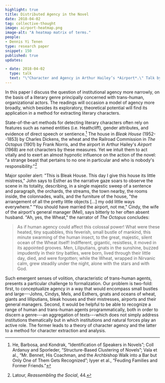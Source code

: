 ```yaml
---
highlight: true
title: Distributed Agency in the Novel
date: 2018-04-02
tag: collective-thought
image: airport-heatmap.png
image-alt: "A heatmap matrix of terms."
people:
- Dennis Yi Tenen
type: research paper
snippet: 150
published: true
updates:

- date: 2018-04-02
  type: talk
  text: "\"Character and Agency in Arthur Hailey’s *Airport*.\" Talk by invitation at the Harvard NHC Novel Theory seminar on April 2, 2018."
---
```


In this paper I discuss the question of institutional agency more narrowly, on the basis of a
literary genre principally concerned with trans-human, organizational actors. The readings will
occasion a model of agency more broadly, which besides its exploratory, theoretical potential
will find its application in a method for extracting literary characters.

State-of-the-art methods for detecting literary characters often rely on features such
as named entities (i.e. Heathcliff), gender attributes, and evidence of direct speech or
sentience.[^1] The house in *Bleak House* (1952--1853) by Charles Dickens, the wheat and the
Railroad Commission in *The Octopus* (1901) by Frank Norris, and the airport in Arthur Hailey's
*Airport* (1968) are not characters by these measures. Yet we intuit them to act vitally and to
exert an almost hypnotic influence on the action of the novel: "a strange beast that pertains
to no one in particular and who is nobody's responsibility."[^2]

Major spoiler alert: "This is Bleak House. This day I give this house its little mistress,"
John says to Esther as the narrative gaze soars to observe the scene in its totality,
describing, in a single majestic sweep of a sentence and paragraph, the orchards, the streams,
the town nearby, the rooms inside, the colonnades, walls, and the furniture of the house, "the
arrangement of all the pretty little objects [...] my odd little ways everywhere." "You should
have married the airport, not me," Cindy, the wife of the airport's general manager (Mel),
says bitterly to her often absent husband. "Ah, yes, the Wheat," the narrator of *The Octopus*
concludes:

> As if human agency could affect this colossal power! What were these heated, tiny squabbles,
> this feverish, small bustle of mankind, this minute swarming of the human insect, to the
> great, majestic, silent ocean of the Wheat itself! Indifferent, gigantic, resistless, it
> moved in its appointed grooves. Men, Liliputians, gnats in the sunshine, buzzed impudently
> in their tiny battles, were born, lived through their little day, died, and were forgotten;
> while the Wheat, wrapped in Nirvanic calm, grew steadily under the night, alone with the
> stars and with God.

Such emergent senses of volition, characteristic of trans-human agents, presents a particular
challenge to formalization. Our problem is two-fold: first, to conceptualize agency in a way
that would encompass small bustles and large---Johns, Cindys, Mels, and Esthers, gnats and
oceans of wheat, giants and lilliputians, bleak houses and their mistresses, airports and
their general managers. Second, it would be helpful to be able to recognize a range of human
and trans-human agents programmatically, both in order to discern a genre---an aggregation of
texts---which does not simply address institutions thematically but in which institutions and
natural forces play an active role. The former leads to a theory of character agency and the
latter to a method for character extraction and analysis.

[^1]: He, Barbosa, and Kondrak, “Identification of Speakers in Novels”; Coll Ardanuy and
Sporleder, “Structure-Based Clustering of Novels”; Vala et al., “Mr. Bennet, His Coachman, and
the Archbishop Walk into a Bar but Only One of Them Gets Recognized”; Iyyer et al., “Feuding
Families and Former Friends.”

[^2]: Latour, *Reassembling the Social*, 44.
